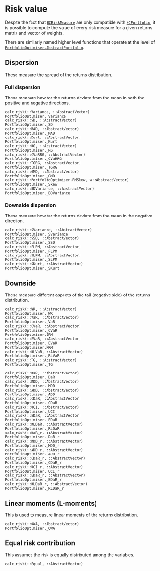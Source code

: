 # Risk value

Despite the fact that [`HCRiskMeasure`](@ref) are only compatible with [`HCPortfolio`](@ref), it is possible to compute the value of every risk measure for a given returns matrix and vector of weights.

There are similarly named higher level functions that operate at the level of [`PortfolioOptimiser.AbstractPortfolio`](@ref).

## Dispersion

These measure the spread of the returns distribution.

### Full dispersion

These measure how far the returns deviate from the mean in both the positive and negative directions.

```@docs
calc_risk(::Variance, ::AbstractVector)
PortfolioOptimiser._Variance
calc_risk(::SD, ::AbstractVector)
PortfolioOptimiser._SD
calc_risk(::MAD, ::AbstractVector)
PortfolioOptimiser._MAD
calc_risk(::Kurt, ::AbstractVector)
PortfolioOptimiser._Kurt
calc_risk(::RG, ::AbstractVector)
PortfolioOptimiser._RG
calc_risk(::CVaRRG, ::AbstractVector)
PortfolioOptimiser._CVaRRG
calc_risk(::TGRG, ::AbstractVector)
PortfolioOptimiser._TGRG
calc_risk(::GMD, ::AbstractVector)
PortfolioOptimiser._GMD
calc_risk(::PortfolioOptimiser.RMSkew, w::AbstractVector)
PortfolioOptimiser._Skew
calc_risk(::BDVariance, ::AbstractVector)
PortfolioOptimiser._BDVariance
```

### Downside dispersion

These measure how far the returns deviate from the mean in the negative direction.

```@docs
calc_risk(::SVariance, ::AbstractVector)
PortfolioOptimiser._SVariance
calc_risk(::SSD, ::AbstractVector)
PortfolioOptimiser._SSD
calc_risk(::FLPM, ::AbstractVector)
PortfolioOptimiser._FLPM
calc_risk(::SLPM, ::AbstractVector)
PortfolioOptimiser._SLPM
calc_risk(::SKurt, ::AbstractVector)
PortfolioOptimiser._SKurt
```

## Downside

These measure different aspects of the tail (negative side) of the returns distribution.

```@docs
calc_risk(::WR, ::AbstractVector)
PortfolioOptimiser._WR
calc_risk(::VaR, ::AbstractVector)
PortfolioOptimiser._VaR
calc_risk(::CVaR, ::AbstractVector)
PortfolioOptimiser._CVaR
PortfolioOptimiser.ERM
calc_risk(::EVaR, ::AbstractVector)
PortfolioOptimiser._EVaR
PortfolioOptimiser.RRM
calc_risk(::RLVaR, ::AbstractVector)
PortfolioOptimiser._RLVaR
calc_risk(::TG, ::AbstractVector)
PortfolioOptimiser._TG
```

```@docs
calc_risk(::DaR, ::AbstractVector)
PortfolioOptimiser._DaR
calc_risk(::MDD, ::AbstractVector)
PortfolioOptimiser._MDD
calc_risk(::ADD, ::AbstractVector)
PortfolioOptimiser._ADD
calc_risk(::CDaR, ::AbstractVector)
PortfolioOptimiser._CDaR
calc_risk(::UCI, ::AbstractVector)
PortfolioOptimiser._UCI
calc_risk(::EDaR, ::AbstractVector)
PortfolioOptimiser._EDaR
calc_risk(::RLDaR, ::AbstractVector)
PortfolioOptimiser._RLDaR
calc_risk(::DaR_r, ::AbstractVector)
PortfolioOptimiser._DaR_r
calc_risk(::MDD_r, ::AbstractVector)
PortfolioOptimiser._MDD_r
calc_risk(::ADD_r, ::AbstractVector)
PortfolioOptimiser._ADD_r
calc_risk(::CDaR_r, ::AbstractVector)
PortfolioOptimiser._CDaR_r
calc_risk(::UCI_r, ::AbstractVector)
PortfolioOptimiser._UCI_r
calc_risk(::EDaR_r, ::AbstractVector)
PortfolioOptimiser._EDaR_r
calc_risk(::RLDaR_r, ::AbstractVector)
PortfolioOptimiser._RLDaR_r
```

## Linear moments (L-moments)

This is used to measure linear moments of the returns distribution.

```@docs
calc_risk(::OWA, ::AbstractVector)
PortfolioOptimiser._OWA
```

## Equal risk contribution

This assumes the risk is equally distributed among the variables.

```@docs
calc_risk(::Equal, ::AbstractVector)
```
